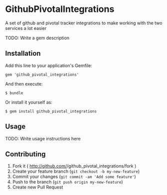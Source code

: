 # GithubPivotalIntegrations
A set of github and pivotal tracker integrations to make working with the two services a lot easier

TODO: Write a gem description

## Installation

Add this line to your application's Gemfile:

    gem 'github_pivotal_integrations'

And then execute:

    $ bundle

Or install it yourself as:

    $ gem install github_pivotal_integrations

## Usage

TODO: Write usage instructions here

## Contributing

1. Fork it ( http://github.com/<my-github-username>/github_pivotal_integrations/fork )
2. Create your feature branch (`git checkout -b my-new-feature`)
3. Commit your changes (`git commit -am 'Add some feature'`)
4. Push to the branch (`git push origin my-new-feature`)
5. Create new Pull Request
